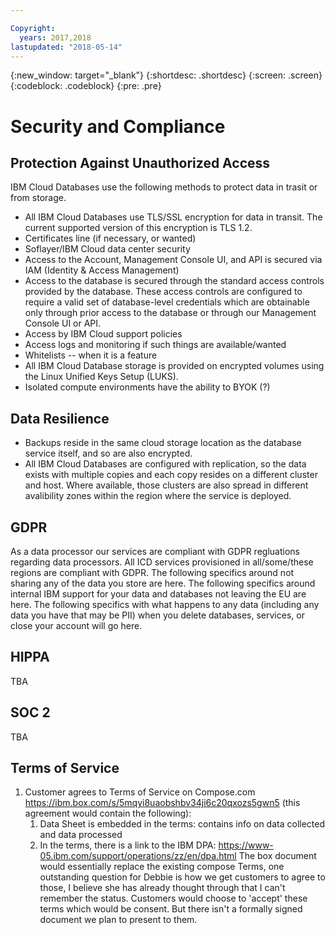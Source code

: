 ```yaml
---

Copyright:
  years: 2017,2018
lastupdated: "2018-05-14"
---
```


{:new_window: target="_blank"}
{:shortdesc: .shortdesc}
{:screen: .screen}
{:codeblock: .codeblock}
{:pre: .pre}

# Security and Compliance


## Protection Against Unauthorized Access

IBM Cloud Databases use the following methods to protect data in trasit or from storage.
- All IBM Cloud Databases use TLS/SSL encryption for data in transit. The current supported version of this encryption is TLS 1.2.
- Certificates line (if necessary, or wanted)
- Soflayer/IBM Cloud data center security
- Access to the Account, Management Console UI, and API is secured via IAM (Identity & Access Management)
- Access to the database is secured through the standard access controls provided by the database. These access controls are configured to require a valid set of database-level credentials which are obtainable only through prior access to the database or through our Management Console UI or API.
- Access by IBM Cloud support policies
- Access logs and monitoring if such things are available/wanted
- Whitelists -- when it is a feature
- All IBM Cloud Database storage is provided on encrypted volumes using the Linux Unified Keys Setup (LUKS).  
- Isolated compute environments have the ability to BYOK (?)

## Data Resilience

- Backups reside in the same cloud storage location as the database service itself, and so are also encrypted.
- All IBM Cloud Databases are configured with replication, so the data exists with multiple copies and each copy resides on a different cluster and host. Where available, those clusters are also spread in different avalibility zones within the region where the service is deployed.

## GDPR

As a data processor our services are compliant with GDPR regluations regarding data processors.
All ICD services provisioned in all/some/these regions are compliant with GDPR. 
The following specifics around not sharing any of the data you store are here. 
The following specifics around internal IBM support for your data and databases not leaving the EU are here.
The following specifics with what happens to any data (including any data you have that may be PII) when you delete databases, services, or close your account will go here.

## HIPPA
TBA

## SOC 2
TBA


## Terms of Service

1. Customer agrees to Terms of Service on Compose.com https://ibm.box.com/s/5mqyi8uaobshbv34ji6c20qxozs5gwn5 (this agreement would contain the following):
    1. Data Sheet is embedded in the terms: contains info on data collected and data processed
    2. In the terms, there is a link to the IBM DPA: https://www-05.ibm.com/support/operations/zz/en/dpa.html
The box document would essentially replace the existing compose Terms, one outstanding question for Debbie is how we get customers to agree to those, I believe she has already thought through that I can't remember the status. Customers would choose to 'accept' these terms which would be consent. But there isn't a formally signed document we plan to present to them. 
